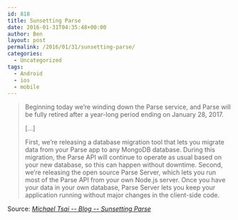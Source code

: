 ```yaml
---
id: 818
title: Sunsetting Parse
date: 2016-01-31T04:35:48+00:00
author: Ben
layout: post
permalink: /2016/01/31/sunsetting-parse/
categories:
  - Uncategorized
tags:
  - Android
  - ios
  - mobile
---
```

> Beginning today we’re winding down the Parse service, and Parse will be fully retired after a year-long period ending on January 28, 2017.
> 
> […]
> 
> First, we’re releasing a database migration tool that lets you migrate data from your Parse app to any MongoDB database. During this migration, the Parse API will continue to operate as usual based on your new database, so this can happen without downtime. Second, we’re releasing the open source Parse Server, which lets you run most of the Parse API from your own Node.js server. Once you have your data in your own database, Parse Server lets you keep your application running without major changes in the client-side code. 

Source: _[Michael Tsai -- Blog -- Sunsetting Parse](http://mjtsai.com/blog/2016/01/30/sunsetting-parse/)_